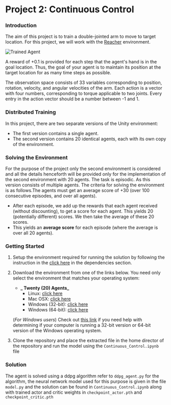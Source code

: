 [//]: # (Image References)

[image1]: https://user-images.githubusercontent.com/10624937/43851024-320ba930-9aff-11e8-8493-ee547c6af349.gif "Trained Agent"
[image2]: https://user-images.githubusercontent.com/10624937/43851646-d899bf20-9b00-11e8-858c-29b5c2c94ccc.png "Crawler"


# Project 2: Continuous Control

### Introduction

The aim of this project is to train a double-jointed arm to move to target location. For this project, we will work with the [Reacher](https://github.com/Unity-Technologies/ml-agents/blob/master/docs/Learning-Environment-Examples.md#reacher) environment.

![Trained Agent][image1]

A reward of +0.1 is provided for each step that the agent's hand is in the goal location. Thus, the goal of your agent is to maintain its position at the target location for as many time steps as possible.

The observation space consists of 33 variables corresponding to position, rotation, velocity, and angular velocities of the arm. Each action is a vector with four numbers, corresponding to torque applicable to two joints. Every entry in the action vector should be a number between -1 and 1.

### Distributed Training

In this project, there are two separate versions of the Unity environment:
- The first version contains a single agent.
- The second version contains 20 identical agents, each with its own copy of the environment.  

### Solving the Environment

For the purpose of the project only the second environment is considered and all the details henceforth will be provided only  for the implementation of the second environment with 20 agents. The task is episodic. As this version consists of multiple agents. The criteria for solving the environment is as follows.The agents must get an average score of +30 (over 100 consecutive episodes, and over all agents).   
- After each episode, we add up the rewards that each agent received (without discounting), to get a score for each agent.  This yields 20 (potentially different) scores.  We then take the average of these 20 scores. 
- This yields an **average score** for each episode (where the average is over all 20 agents).

### Getting Started
1. Setup the environment required for running the solution by following the instruction in the [click here](https://github.com/udacity/deep-reinforcement-learning.git) in the dependencies section. 

1. Download the environment from one of the links below.  You need only select the environment that matches your operating system:

    - **_ Twenty (20) Agents_**
        - Linux: [click here](https://s3-us-west-1.amazonaws.com/udacity-drlnd/P2/Reacher/Reacher_Linux.zip)
        - Mac OSX: [click here](https://s3-us-west-1.amazonaws.com/udacity-drlnd/P2/Reacher/Reacher.app.zip)
        - Windows (32-bit): [click here](https://s3-us-west-1.amazonaws.com/udacity-drlnd/P2/Reacher/Reacher_Windows_x86.zip)
        - Windows (64-bit): [click here](https://s3-us-west-1.amazonaws.com/udacity-drlnd/P2/Reacher/Reacher_Windows_x86_64.zip)
    
    (_For Windows users_) Check out [this link](https://support.microsoft.com/en-us/help/827218/how-to-determine-whether-a-computer-is-running-a-32-bit-version-or-64) if you need help with determining if your computer is running a 32-bit version or 64-bit version of the Windows operating system.

3. Clone the repository and place the extracted file in the home director of the repository and run the model using the `Continuous_Control.ipynb` file


### Solution

The agent is solved using a ddpg algorithm refer to `ddpg_agent.py` for the algorithm, the neural network model used for this purpose is given in the file `model.py` and the solution can be found in `Continuous_Control.ipynb` along with trained actor and critic weights in `checkpoint_actor.pth` and `checkpoint_critic.pth`  
